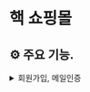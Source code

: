 # 핵 쇼핑몰

## ⚙️ 주요 기능.

<details>
    <summary>회원가입, 메일인증</summary>
    <div markdown="1>  
        <p align="center">
            <img width="470" src="https://user-images.githubusercontent.com/71273875/115166244-20a04600-a0ed-11eb-86df-e5691bb9492e.gif">     
            <img width="470" src="https://user-images.githubusercontent.com/71273875/115166415-f7cc8080-a0ed-11eb-94e2-7c27ca55b8ea.gif">                           
        </p>                                                                                                                                    
    </div>
</details>
